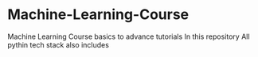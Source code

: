 # Machine-Learning-Course
Machine Learning Course basics to advance tutorials In this repository 
All pythin tech stack also includes
